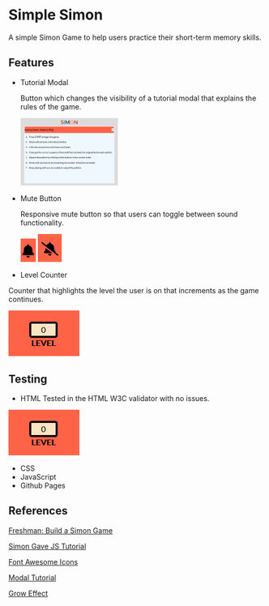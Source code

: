 # Simple Simon          
A simple Simon Game to help users practice their short-term memory skills. 

## Features
* Tutorial Modal

    Button which changes the visibility of a tutorial modal that explains the rules of the game.

    <img src=readme-assets/instructions-modal.png alt="Image of instructions modal visible" width=40%>


* Mute Button

    Responsive mute button so that users can toggle between sound functionality. 

    <img src=readme-assets/sound.png alt="Image of sound icon">

    <img src=readme-assets/mute.png alt="Image of muted icon">

* Level Counter

Counter that highlights the level the user is on that increments as the game continues.

<img src=readme-assets/level-counter.png alt="Image of level counter">


## Testing
* HTML
Tested in the HTML W3C validator with no issues. 

<img src=readme-assets/level-counter.png alt="Image of level counter">

* CSS
* JavaScript
* Github Pages

## References
[Freshman: Build a Simon Game](https://freshman.tech/simon-game/)

[Simon Gave JS Tutorial](https://www.youtube.com/watch?v=n_ec3eowFLQ&t=161s)

[Font Awesome Icons](https://www.w3schools.com/icons/fontawesome_icons_intro.asp)

[Modal Tutorial](https://www.w3schools.com/howto/howto_css_modals.asp)

[Grow Effect](https://travis.media/how-to-make-an-item-grow-on-hover-with-css/)